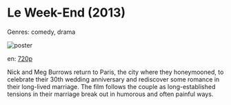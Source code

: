 # Le Week-End (2013)

Genres: comedy, drama

![poster](http://image.tmdb.org/t/p/w500/prXVssvfnzAvKpdAfKunjdAouNa.jpg)

en:
  [720p](https://extratorrent.cc/download/3707165/Le+Week-End+%282013%29+720p+BrRip+x264+-+YIFY.torrent)
  


Nick and Meg Burrows return to Paris, the city where they honeymooned, to celebrate their 30th wedding anniversary and rediscover some romance in their long-lived marriage. The film follows the couple as long-established tensions in their marriage break out in humorous and often painful ways.